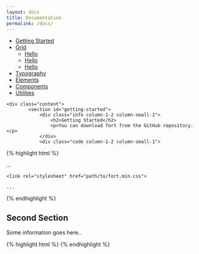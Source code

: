 ```yaml
---
layout: docs
title: Documentation
permalink: /docs/
---
```


<div class="main">
    <nav class="sidebar">
        <div class="scroll">
            <ul>
                <li><a href="#getting-started">Getting Started</a></li>
                <li>
                    <a href="#">Grid</a>
                    <ul>
                        <li><a href="#">Hello</a></li>
                        <li><a href="#">Hello</a></li>
                        <li><a href="#">Hello</a></li>
                    </ul>
                </li>
                <li><a href="#">Typography</a></li>
                <li><a href="#">Elements</a></li>
                <li><a href="#">Components</a></li>
                <li><a href="#">Utilities</a></li>
            </ul>
        </div>
    </nav>

    <div class="content">
            <section id="getting-started">
                <div class="info column-1-2 column-small-1">
                    <h2>Getting Started</h2>
                    <p>You can download fort from the GitHub repository.</p>
                </div>
                <div class="code column-1-2 column-small-1">
{% highlight html %}
<!DOCTYPE html>
<html>
<head>
    ...

    <link rel="stylesheet" href="path/to/fort.min.css">
    
    ...
</head>
<body>

</body>
{% endhighlight %}
                </div>
            </section>
            <section id="getting-started">
                <div class="info column-1-2 column-small-1">
                    <h2>Second Section</h2>
                    <p>Some information goes here..</p>
                </div>
                <div class="code column-1-2 column-small-1">
{% highlight html %}
    <fortelement></fortelement>
{% endhighlight %}
                </div>
            </section>
    </div>
</div>
